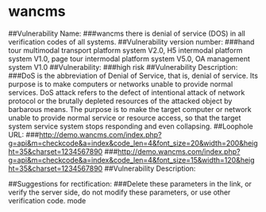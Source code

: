 # wancms
##Vulnerability Name:
###wancms there is denial of service (DOS) in all verification codes of all systems.
##Vulnerability version number: 
###hand tour multimodal transport platform system V2.0, H5 intermodal platform system V1.0, page tour intermodal platform system V5.0, OA management system V1.0
##Vulnerability:
###high risk
##Vulnerability Description:
###DoS is the abbreviation of Denial of Service, that is, denial of service. Its purpose is to make computers or networks unable to provide normal services. DoS attack refers to the defect of intentional attack of network protocol or the brutally depleted resources of the attacked object by barbarous means. The purpose is to make the target computer or network unable to provide normal service or resource access, so that the target system service system stops responding and even collapsing.
##Loophole URL:
###http://demo.wancms.com/index.php?g=api&m=checkcode&a=index&code_len=4&font_size=20&width=200&height=35&charset=1234567890
###http://demo.wancms.com/index.php?g=api&m=checkcode&a=index&code_len=4&font_size=15&width=120&height=35&charset=1234567890
##Vulnerability Description:


##Suggestions for rectification:
###Delete these parameters in the link, or verify the server side, do not modify these parameters, or use other verification code. mode

